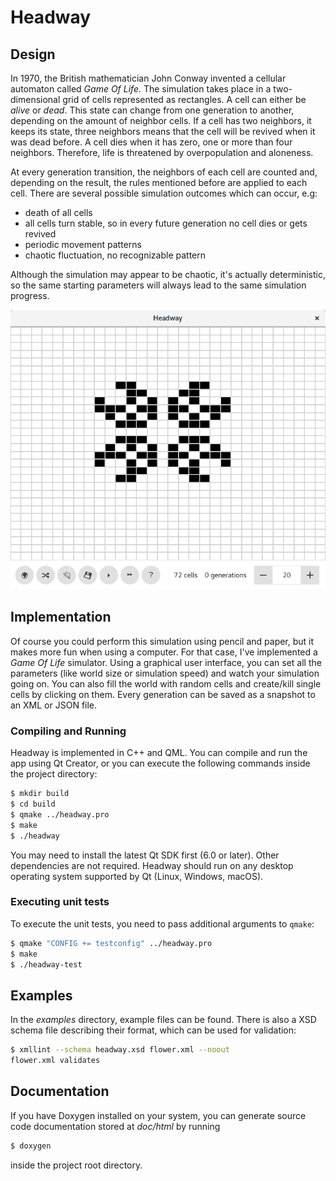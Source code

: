 # Headway

## Design

In 1970, the British mathematician John Conway invented a cellular automaton called *Game Of Life*. The simulation takes place in a two-dimensional grid of cells represented as rectangles. A cell can either be *alive* or *dead*. This state can change from one generation to another, depending on the amount of neighbor cells. If a cell has two neighbors, it keeps its state, three neighbors means that the cell will be revived when it was dead before. A cell dies when it has zero, one or more than four neighbors. Therefore, life is threatened by overpopulation and aloneness.

At every generation transition, the neighbors of each cell are counted and, depending on the result, the rules mentioned before are applied to each cell. There are several possible simulation outcomes which can occur, e.g:

- death of all cells
- all cells turn stable, so in every future generation no cell dies or gets revived
- periodic movement patterns
- chaotic fluctuation, no recognizable pattern

Although the simulation may appear to be chaotic, it's actually deterministic, so the same starting parameters will always lead to the same simulation progress.

![Headway Screenshot](screenshot.png?raw=true)

## Implementation

Of course you could perform this simulation using pencil and paper, but it makes more fun when using a computer. For that case, I've implemented a *Game Of Life* simulator. Using a graphical user interface, you can set all the parameters (like world size or simulation speed) and watch your simulation going on. You can also fill the world with random cells and create/kill single cells by clicking on them. Every generation can be saved as a snapshot to an XML or JSON file.

### Compiling and Running

Headway is implemented in C++ and QML. You can compile and run the app using Qt Creator, or you can execute the following commands inside the project directory:

```bash
$ mkdir build
$ cd build
$ qmake ../headway.pro
$ make
$ ./headway
```

You may need to install the latest Qt SDK first (6.0 or later). Other dependencies are not required. Headway should run on any desktop operating system supported by Qt (Linux, Windows, macOS).

### Executing unit tests

To execute the unit tests, you need to pass additional arguments to `qmake`:

```bash
$ qmake "CONFIG += testconfig" ../headway.pro
$ make
$ ./headway-test
```

## Examples

In the *examples* directory, example files can be found. There is also a XSD schema file describing their format, which can be used for validation:

```bash
$ xmllint --schema headway.xsd flower.xml --noout
flower.xml validates
```

## Documentation

If you have Doxygen installed on your system, you can generate source code documentation stored at *doc/html* by running

```bash
$ doxygen
```

inside the project root directory.
